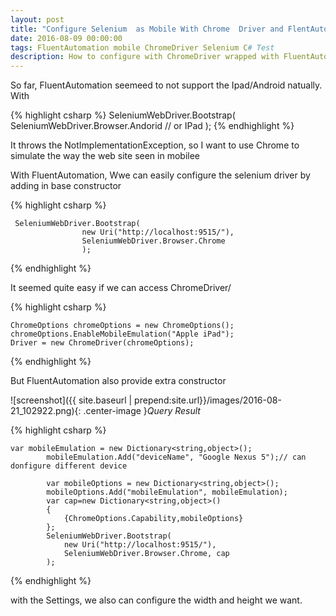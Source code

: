 ```yaml
---
layout: post
title: "Configure Selenium  as Mobile With Chrome  Driver and FlentAutomation"
date: 2016-08-09 00:00:00
tags: FluentAutomation mobile ChromeDriver Selenium C# Test
description: How to configure with ChromeDriver wrapped with FluentAutomation
---
```


So far, FluentAutomation seemeed to not support the Ipad/Android natually.
With 

{% highlight csharp %}
 SeleniumWebDriver.Bootstrap(
                     SeleniumWebDriver.Browser.Andorid // or IPad
                    );
{% endhighlight %}

It throws the NotImplementationException, so I want to use Chrome to simulate the way the web site seen in mobilee

With FluentAutomation, Wwe can easily configure the selenium driver by adding in base constructor

{% highlight csharp %}

     SeleniumWebDriver.Bootstrap(
                    new Uri("http://localhost:9515/"),
                    SeleniumWebDriver.Browser.Chrome
                    );
{% endhighlight %}

It seemed quite easy if we can access ChromeDriver/

{% highlight csharp %}

    ChromeOptions chromeOptions = new ChromeOptions();
    chromeOptions.EnableMobileEmulation("Apple iPad");
    Driver = new ChromeDriver(chromeOptions); 

{% endhighlight %}

But FluentAutomation also provide extra constructor

![screenshot]({{ site.baseurl | prepend:site.url}}/images/2016-08-21_102922.png){: .center-image }*Query Result*

{% highlight csharp %}

    var mobileEmulation = new Dictionary<string,object>();
            mobileEmulation.Add("deviceName", "Google Nexus 5");// can donfigure different device
           
            var mobileOptions = new Dictionary<string,object>();
            mobileOptions.Add("mobileEmulation", mobileEmulation);
            var cap=new Dictionary<string,object>()
            {
                {ChromeOptions.Capability,mobileOptions}
            };
            SeleniumWebDriver.Bootstrap(
                new Uri("http://localhost:9515/"),
                SeleniumWebDriver.Browser.Chrome, cap
            );
{% endhighlight %}

with the Settings, we also can configure the width and height we want.
